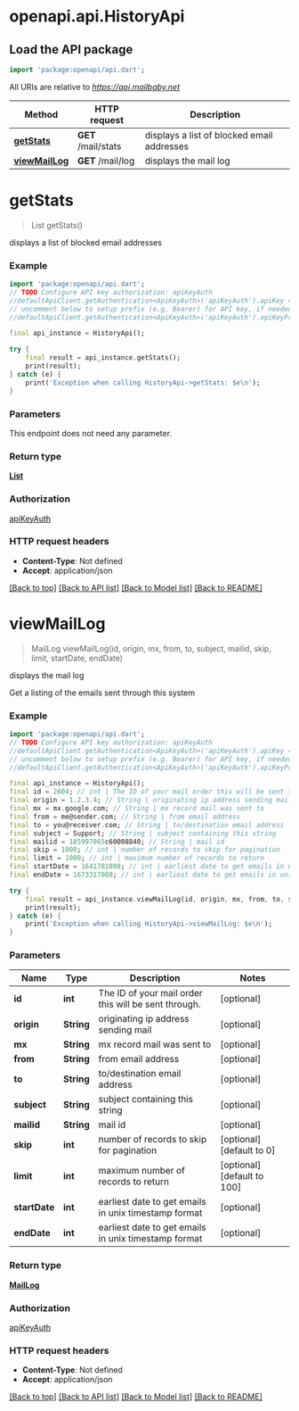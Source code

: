 # openapi.api.HistoryApi

## Load the API package
```dart
import 'package:openapi/api.dart';
```

All URIs are relative to *https://api.mailbaby.net*

Method | HTTP request | Description
------------- | ------------- | -------------
[**getStats**](HistoryApi.md#getstats) | **GET** /mail/stats | displays a list of blocked email addresses
[**viewMailLog**](HistoryApi.md#viewmaillog) | **GET** /mail/log | displays the mail log


# **getStats**
> List<GetStats200ResponseInner> getStats()

displays a list of blocked email addresses

### Example
```dart
import 'package:openapi/api.dart';
// TODO Configure API key authorization: apiKeyAuth
//defaultApiClient.getAuthentication<ApiKeyAuth>('apiKeyAuth').apiKey = 'YOUR_API_KEY';
// uncomment below to setup prefix (e.g. Bearer) for API key, if needed
//defaultApiClient.getAuthentication<ApiKeyAuth>('apiKeyAuth').apiKeyPrefix = 'Bearer';

final api_instance = HistoryApi();

try {
    final result = api_instance.getStats();
    print(result);
} catch (e) {
    print('Exception when calling HistoryApi->getStats: $e\n');
}
```

### Parameters
This endpoint does not need any parameter.

### Return type

[**List<GetStats200ResponseInner>**](GetStats200ResponseInner.md)

### Authorization

[apiKeyAuth](../README.md#apiKeyAuth)

### HTTP request headers

 - **Content-Type**: Not defined
 - **Accept**: application/json

[[Back to top]](#) [[Back to API list]](../README.md#documentation-for-api-endpoints) [[Back to Model list]](../README.md#documentation-for-models) [[Back to README]](../README.md)

# **viewMailLog**
> MailLog viewMailLog(id, origin, mx, from, to, subject, mailid, skip, limit, startDate, endDate)

displays the mail log

Get a listing of the emails sent through this system 

### Example
```dart
import 'package:openapi/api.dart';
// TODO Configure API key authorization: apiKeyAuth
//defaultApiClient.getAuthentication<ApiKeyAuth>('apiKeyAuth').apiKey = 'YOUR_API_KEY';
// uncomment below to setup prefix (e.g. Bearer) for API key, if needed
//defaultApiClient.getAuthentication<ApiKeyAuth>('apiKeyAuth').apiKeyPrefix = 'Bearer';

final api_instance = HistoryApi();
final id = 2604; // int | The ID of your mail order this will be sent through.
final origin = 1.2.3.4; // String | originating ip address sending mail
final mx = mx.google.com; // String | mx record mail was sent to
final from = me@sender.com; // String | from email address
final to = you@receiver.com; // String | to/destination email address
final subject = Support; // String | subject containing this string
final mailid = 185997065c60008840; // String | mail id
final skip = 1000; // int | number of records to skip for pagination
final limit = 1000; // int | maximum number of records to return
final startDate = 1641781008; // int | earliest date to get emails in unix timestamp format
final endDate = 1673317008; // int | earliest date to get emails in unix timestamp format

try {
    final result = api_instance.viewMailLog(id, origin, mx, from, to, subject, mailid, skip, limit, startDate, endDate);
    print(result);
} catch (e) {
    print('Exception when calling HistoryApi->viewMailLog: $e\n');
}
```

### Parameters

Name | Type | Description  | Notes
------------- | ------------- | ------------- | -------------
 **id** | **int**| The ID of your mail order this will be sent through. | [optional] 
 **origin** | **String**| originating ip address sending mail | [optional] 
 **mx** | **String**| mx record mail was sent to | [optional] 
 **from** | **String**| from email address | [optional] 
 **to** | **String**| to/destination email address | [optional] 
 **subject** | **String**| subject containing this string | [optional] 
 **mailid** | **String**| mail id | [optional] 
 **skip** | **int**| number of records to skip for pagination | [optional] [default to 0]
 **limit** | **int**| maximum number of records to return | [optional] [default to 100]
 **startDate** | **int**| earliest date to get emails in unix timestamp format | [optional] 
 **endDate** | **int**| earliest date to get emails in unix timestamp format | [optional] 

### Return type

[**MailLog**](MailLog.md)

### Authorization

[apiKeyAuth](../README.md#apiKeyAuth)

### HTTP request headers

 - **Content-Type**: Not defined
 - **Accept**: application/json

[[Back to top]](#) [[Back to API list]](../README.md#documentation-for-api-endpoints) [[Back to Model list]](../README.md#documentation-for-models) [[Back to README]](../README.md)

